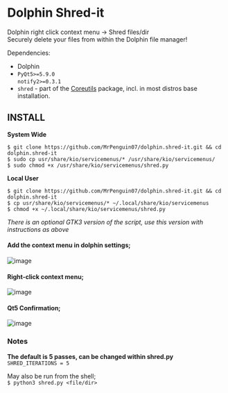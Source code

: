 # Dolphin Shred-it

Dolphin right click context menu -> Shred files/dir  
Securely delete your files from within the Dolphin file manager!

Dependencies: 
- Dolphin
- `PyQt5>=5.9.0`  
  `notify2>=0.3.1`
- `shred` - part of the [Coreutils](https://www.gnu.org/software/coreutils/) package, incl. in most distros base installation.

## INSTALL
**System Wide**
```
$ git clone https://github.com/MrPenguin07/dolphin.shred-it.git && cd dolphin.shred-it
$ sudo cp usr/share/kio/servicemenus/* /usr/share/kio/servicemenus/
$ sudo chmod +x /usr/share/kio/servicemenus/shred.py
```
**Local User**
```
$ git clone https://github.com/MrPenguin07/dolphin.shred-it.git && cd dolphin.shred-it
$ cp usr/share/kio/servicemenus/* ~/.local/share/kio/servicemenus
$ chmod +x ~/.local/share/kio/servicemenus/shred.py
```
_There is an optional GTK3 version of the script, use this version with instructions as above_

#### Add the context menu in dolphin settings;

![image](https://github.com/MrPenguin07/dolphin-shredder/assets/127086564/505c97c7-68d0-4bd8-8b23-ea14f575a244)

#### Right-click context menu;

![image](https://github.com/MrPenguin07/dolphin-shredder/assets/127086564/7736015e-c175-456a-9a78-7229b60e6895)

#### Qt5 Confirmation;

![image](https://github.com/MrPenguin07/dolphin-shredder/assets/127086564/2ead02c7-2510-486e-8fe5-5e86f99d13ff)



### Notes

**The default is 5 passes, can be changed within shred.py**  
`SHRED_ITERATIONS = 5`

May also be run from the shell;  
`$ python3 shred.py <file/dir>`



